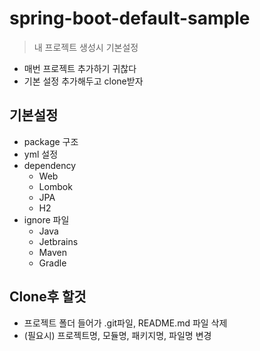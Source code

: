 # spring-boot-default-sample
> 내 프로젝트 생성시 기본설정

* 매번 프로젝트 추가하기 귀찮다
* 기본 설정 추가해두고 clone받자

## 기본설정
* package 구조
* yml 설정
* dependency
  + Web
  + Lombok
  + JPA
  + H2
* ignore 파일
  + Java
  + Jetbrains
  + Maven
  + Gradle

## Clone후 할것
* 프로젝트 폴더 들어가 .git파일, README.md 파일 삭제
* (필요시) 프로젝트명, 모듈명, 패키지명, 파일명 변경  
